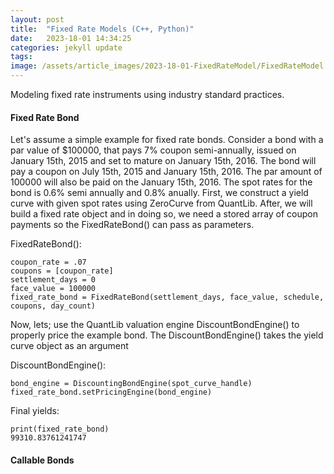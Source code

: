 ```yaml
---
layout: post
title:  "Fixed Rate Models (C++, Python)"
date:   2023-18-01 14:34:25
categories: jekyll update
tags: 
image: /assets/article_images/2023-18-01-FixedRateModel/FixedRateModel.jpg
---
```

Modeling fixed rate instruments using industry standard practices.

#### Fixed Rate Bond
Let's assume a simple example for fixed rate bonds. Consider a bond with a par value of $100000, that pays 7% coupon semi-annually, issued on January 15th, 2015 and set to mature on January 15th, 2016. The bond will pay a coupon on July 15th, 2015 and January 15th, 2016. The par amount of 100000 will also be paid on the January 15th, 2016. The spot rates for the bond is 0.6% semi annually and 0.8% anually. 
First, we construct a yield curve with given spot rates using ZeroCurve from QuantLib. After, we will build a fixed rate object and in doing so, we need a stored array of coupon payments so the FixedRateBond() can pass as parameters. 

FixedRateBond():

    coupon_rate = .07
    coupons = [coupon_rate]
    settlement_days = 0
    face_value = 100000
    fixed_rate_bond = FixedRateBond(settlement_days, face_value, schedule, coupons, day_count)

Now, lets; use the QuantLib valuation engine DiscountBondEngine() to properly price the example bond. The DiscountBondEngine() takes the yield curve object as an argument

DiscountBondEngine():

    bond_engine = DiscountingBondEngine(spot_curve_handle)
    fixed_rate_bond.setPricingEngine(bond_engine)

Final yields:

    print(fixed_rate_bond)
    99310.83761241747
    

#### Callable Bonds

